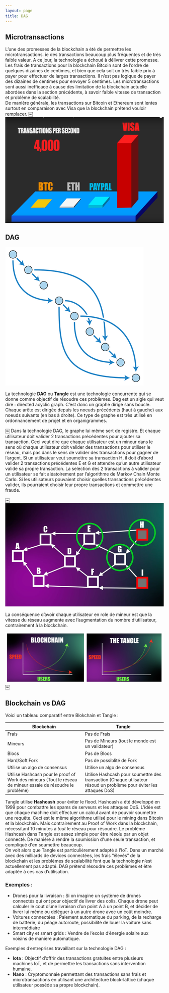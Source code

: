 ```yaml
---
layout: page
title: DAG
---
```


## Microtransactions 

L’une des promesses de la blockchain a été de permettre les microtransactions. ie des transactions beaucoup plus fréquentes et de très faible valeur. A ce jour, la technologie a échoué à délivrer cette promesse.  
Les frais de transactions pour la blockchain Bitcoin sont de l’ordre de quelques dizaines de centimes, et bien que cela soit un très faible prix à payer pour effectuer de larges transactions. Il n’est pas logique de payer des dizaines de centimes pour envoyer 5 centimes. 
Les microtransactions sont aussi inefficace à cause des limitation de la blockchain actuelle abordées dans la section précédente, à savoir faible vitesse de transaction et problème de scalabilité.  
De manière générale, les transactions sur Bitcoin et Ethereum sont lentes surtout en comparaison avec Visa que la blockchain prétend vouloir remplacer. 
￼
![blockchain](/Images/Picture11.png/)

## DAG

![blockchain](/Images/Picture23.png/)

La technologie <strong>DAG</strong> ou <strong>Tangle</strong> est une technologie concurrente qui se donne comme objectif de résoudre ces problèmes. Dag est un sigle qui veut dire : directed acyclic graph. C’est donc un graphe dirigé sans boucle. Chaque arête est dirigée depuis les noeuds précédents (haut à gauche) aux noeuds suivants (en bas à droite). Ce type de graphe est très utilisé en ordonnancement de projet et en organigrammes. 

￼
Dans la technologie DAG, le graphe lui même sert de registre. Et chaque utilisateur doit valider 2 transactions précédentes pour ajouter sa transaction. Ceci veut dire que chaque utilisateur est un mineur dans le sens où chaque utilisateur doit valider des transactions pour utiliser le réseau, mais pas dans le sens de valider des transactions pour gagner de l’argent. 
Si un utilisateur veut soumettre sa transaction H, il doit d’abord valider 2 transactions précédentes E et G et attendre qu’un autre utilisateur valide sa propre transaction. La selection des 2 transactions à valider pour un utilisateur se fait aléatoirement par l’algorithme de Markov Chain Monte Carlo. Si les utilisateurs pouvaient choisir quelles transactions précédentes valider, ils pourraient choisir leur propre transactions et commettre une fraude. 

￼![blockchain](/Images/Picture12.png/)

La conséquence d’avoir chaque utilisateur en role de mineur est que la vitesse du réseau augmente avec l’augmentation du nombre d’utilisateur, contrairement à la blockchain. 

![blockchain](/Images/screenshot3.png/)
￼
## Blockchain vs DAG
Voici un tableau comparatif entre Blokchain et Tangle :

<table>
  <thead>
    <tr>
      <th>Blockchain</th>
      <th>Tangle</th>
    </tr>
  </thead>
  <tbody>
    <tr>
      <td>Frais</td>
      <td>Pas de Frais</td>
    </tr>
    <tr>
      <td>Mineurs</td>
      <td>Pas de Mineurs (tout le monde est un validateur)</td>
    </tr>
        <tr>
      <td>Blocs</td>
      <td>Pas de Blocs</td>
    </tr>
        <tr>
      <td>Hard/Soft Fork</td>
      <td>Pas de possiblité de Fork</td>
    </tr>
        <tr>
      <td>Utilise un algo de consensus</td>
      <td>Utilise un algo de consensus</td>
    </tr>
        <tr>
      <td>Utilise Hashcash pour le proof of Work des mineurs (Tout le réseau de mineur essaie de résoudre le problème)</td>
      <td>Utilise Hashcash pour soumettre des transaction (Chaque utlisateur résoud un problème pour éviter les attaques DoS) </td>
    </tr>
  </tbody>
</table>

Tangle utilise <strong>Hashcash</strong> pour éviter le flood. Hashcash a été développé en 1999 pour combattre les spams de serveurs et les attaques DoS. L’idée est que chaque machine doit effectuer un calcul avant de pouvoir soumettre une requête.  Ceci est le même algorithme utilisé pour le mining dans Bitcoin et la blockchain. 
Mais contrairement au Proof of Work dans la blockchain, nécessitant 10 minutes à <em>tout</em> le réseau pour résoudre. Le problème Hashcash dans Tangle est assez simple pour être résolu par un objet connecté. De manière à rendre la soumission d'une seule transaction, et compliqué d'en soumettre beaucoup.   
On voit alors que Tangle est particulièrement adapté à l’IoT. Dans un marché avec des milliards de devices connectées, les frais “élevés” de la blockchain et les problèmes de scalabilité font que la technologie n’est actuellement pas adapté. DAG prétend résoudre ces problèmes et être adaptée à ces cas d’utilisation. 

### Exemples : 
* Drones pour la livraison : Si on imagine un système de drones connectés qui ont pour objectif de livrer des colis. Chaque drone peut calculer le cout d’une livraison d’un point A à un point B, et décider de livrer lui même ou déléguer à un autre drone avec un coût moindre. 
* Voitures connectées : Paiement automatique du parking, de la recharge de batterie, du péage autoroute, possibilité de louer la voiture sans intermédiaire
* Smart city et smart grids : Vendre de l’excès d’énergie solaire aux voisins de manière automatique. 

Exemples d’entreprises travaillant sur la technologie DAG : 

* <strong>Iota</strong> : Objectif d’offrir des transactions gratuites entre plusieurs machines IoT, et de permettre les transactions sans intervention humaine.  
* <strong>Nano</strong> : Cryptomonnaie permettant des transactions sans frais et microtransactions en utilisant une architecture block-lattice (chaque utilisateur possède sa propre blockchain). 


